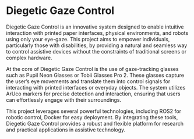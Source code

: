# Diegetic Gaze Control

Diegetic Gaze Control is an innovative system designed to enable intuitive interaction with printed paper interfaces, physical environments, and robots using only your eye-gaze. This project aims to empower individuals, particularly those with disabilities, by providing a natural and seamless way to control assistive devices without the constraints of traditional screens or complex hardware.

At the core of Diegetic Gaze Control is the use of gaze-tracking glasses such as Pupil Neon Glasses or Tobii Glasses Pro 2. These glasses capture the user’s eye movements and translate them into control signals for interacting with printed interfaces or everyday objects. The system utilizes ArUco markers for precise detection and interaction, ensuring that users can effortlessly engage with their surroundings.

This project leverages several powerful technologies, including ROS2 for robotic control, Docker for easy deployment. By integrating these tools, Diegetic Gaze Control provides a robust and flexible platform for research and practical applications in assistive technology.
